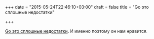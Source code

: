 +++
date = "2015-05-24T22:46:10+03:00"
draft = false
title = "Go это сплошные недостатки"

+++

<p><a href="http://bravenewgeek.com/go-is-unapologetically-flawed-heres-why-we-use-it/">Go это сплошные недостатки</a>. И именно поэтому он нам нравится.</p>


